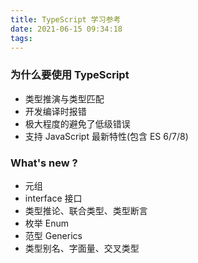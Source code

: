 ```yaml
---
title: TypeScript 学习参考
date: 2021-06-15 09:34:18
tags:
---
```


### 为什么要使用 TypeScript
- 类型推演与类型匹配
- 开发编译时报错
- 极大程度的避免了低级错误
- 支持 JavaScript 最新特性(包含 ES 6/7/8)

### What's new ?
- 元组
- interface 接口
- 类型推论、联合类型、类型断言
- 枚举 Enum
- 范型 Generics
- 类型别名、字面量、交叉类型